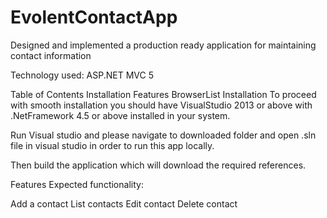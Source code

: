 # EvolentContactApp

Designed and implemented a production ready application for maintaining contact information

Technology used: ASP.NET MVC 5

Table of Contents
Installation
Features
BrowserList
Installation
To proceed with smooth installation you should have VisualStudio 2013 or above with .NetFramework 4.5 or above installed in your system.

Run Visual studio and please navigate to downloaded folder and open .sln file in visual studio in order to run this app locally.

Then build the application which will download the required references.

Features
Expected functionality:

Add a contact
List contacts
Edit contact
Delete contact
